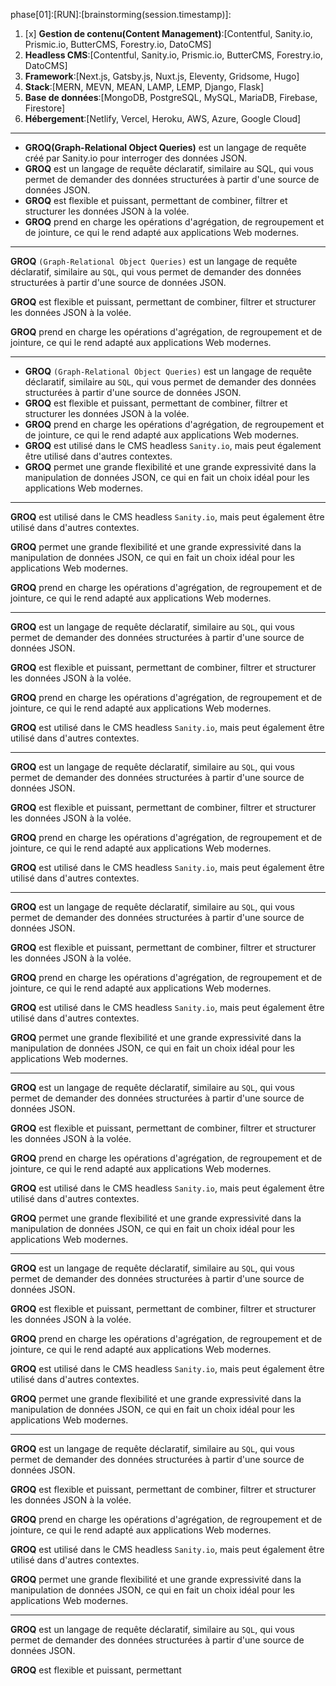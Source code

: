 phase[01]:[RUN]:[brainstorming(session.timestamp)]:

1. [x] **Gestion de contenu(Content Management)**:[Contentful, Sanity.io, Prismic.io, ButterCMS, Forestry.io, DatoCMS]
2. **Headless CMS**:[Contentful, Sanity.io, Prismic.io, ButterCMS, Forestry.io, DatoCMS]
3. **Framework**:[Next.js, Gatsby.js, Nuxt.js, Eleventy, Gridsome, Hugo]
4. **Stack**:[MERN, MEVN, MEAN, LAMP, LEMP, Django, Flask]
5. **Base de données**:[MongoDB, PostgreSQL, MySQL, MariaDB, Firebase, Firestore]
6. **Hébergement**:[Netlify, Vercel, Heroku, AWS, Azure, Google Cloud]

---

- **GROQ(Graph-Relational Object Queries)** est un langage de requête créé par Sanity.io pour interroger des données JSON.
- **GROQ** est un langage de requête déclaratif, similaire au SQL, qui vous permet de demander des données structurées à partir d'une source de données JSON.
- **GROQ** est flexible et puissant, permettant de combiner, filtrer et structurer les données JSON à la volée.
- **GROQ** prend en charge les opérations d'agrégation, de regroupement et de jointure, ce qui le rend adapté aux applications Web modernes.

---

**GROQ** `(Graph-Relational Object Queries)` est un langage de requête déclaratif, similaire au `SQL`, qui vous permet de demander des données structurées à partir d'une source de données JSON.

**GROQ** est flexible et puissant, permettant de combiner, filtrer et structurer les données JSON à la volée.

**GROQ** prend en charge les opérations d'agrégation, de regroupement et de jointure, ce qui le rend adapté aux applications Web modernes.

---

- **GROQ** `(Graph-Relational Object Queries)` est un langage de requête déclaratif, similaire au `SQL`, qui vous permet de demander des données structurées à partir d'une source de données JSON.
- **GROQ** est flexible et puissant, permettant de combiner, filtrer et structurer les données JSON à la volée.
- **GROQ** prend en charge les opérations d'agrégation, de regroupement et de jointure, ce qui le rend adapté aux applications Web modernes.
- **GROQ** est utilisé dans le CMS headless `Sanity.io`, mais peut également être utilisé dans d'autres contextes.
- **GROQ** permet une grande flexibilité et une grande expressivité dans la manipulation de données JSON, ce qui en fait un choix idéal pour les applications Web modernes.

---

**GROQ** est utilisé dans le CMS headless `Sanity.io`, mais peut également être utilisé dans d'autres contextes.

**GROQ** permet une grande flexibilité et une grande expressivité dans la manipulation de données JSON, ce qui en fait un choix idéal pour les applications Web modernes.

**GROQ** prend en charge les opérations d'agrégation, de regroupement et de jointure, ce qui le rend adapté aux applications Web modernes.

---

**GROQ** est un langage de requête déclaratif, similaire au `SQL`, qui vous permet de demander des données structurées à partir d'une source de données JSON.

**GROQ** est flexible et puissant, permettant de combiner, filtrer et structurer les données JSON à la volée.

**GROQ** prend en charge les opérations d'agrégation, de regroupement et de jointure, ce qui le rend adapté aux applications Web modernes.

**GROQ** est utilisé dans le CMS headless `Sanity.io`, mais peut également être utilisé dans d'autres contextes.

---

**GROQ** est un langage de requête déclaratif, similaire au `SQL`, qui vous permet de demander des données structurées à partir d'une source de données JSON.

**GROQ** est flexible et puissant, permettant de combiner, filtrer et structurer les données JSON à la volée.

**GROQ** prend en charge les opérations d'agrégation, de regroupement et de jointure, ce qui le rend adapté aux applications Web modernes.

**GROQ** est utilisé dans le CMS headless `Sanity.io`, mais peut également être utilisé dans d'autres contextes.

---

**GROQ** est un langage de requête déclaratif, similaire au `SQL`, qui vous permet de demander des données structurées à partir d'une source de données JSON.

**GROQ** est flexible et puissant, permettant de combiner, filtrer et structurer les données JSON à la volée.

**GROQ** prend en charge les opérations d'agrégation, de regroupement et de jointure, ce qui le rend adapté aux applications Web modernes.

**GROQ** est utilisé dans le CMS headless `Sanity.io`, mais peut également être utilisé dans d'autres contextes.

**GROQ** permet une grande flexibilité et une grande expressivité dans la manipulation de données JSON, ce qui en fait un choix idéal pour les applications Web modernes.

---

**GROQ** est un langage de requête déclaratif, similaire au `SQL`, qui vous permet de demander des données structurées à partir d'une source de données JSON.

**GROQ** est flexible et puissant, permettant de combiner, filtrer et structurer les données JSON à la volée.

**GROQ** prend en charge les opérations d'agrégation, de regroupement et de jointure, ce qui le rend adapté aux applications Web modernes.

**GROQ** est utilisé dans le CMS headless `Sanity.io`, mais peut également être utilisé dans d'autres contextes.

**GROQ** permet une grande flexibilité et une grande expressivité dans la manipulation de données JSON, ce qui en fait un choix idéal pour les applications Web modernes.

---

**GROQ** est un langage de requête déclaratif, similaire au `SQL`, qui vous permet de demander des données structurées à partir d'une source de données JSON.

**GROQ** est flexible et puissant, permettant de combiner, filtrer et structurer les données JSON à la volée.

**GROQ** prend en charge les opérations d'agrégation, de regroupement et de jointure, ce qui le rend adapté aux applications Web modernes.

**GROQ** est utilisé dans le CMS headless `Sanity.io`, mais peut également être utilisé dans d'autres contextes.

**GROQ** permet une grande flexibilité et une grande expressivité dans la manipulation de données JSON, ce qui en fait un choix idéal pour les applications Web modernes.

---

**GROQ** est un langage de requête déclaratif, similaire au `SQL`, qui vous permet de demander des données structurées à partir d'une source de données JSON.

**GROQ** est flexible et puissant, permettant de combiner, filtrer et structurer les données JSON à la volée.

**GROQ** prend en charge les opérations d'agrégation, de regroupement et de jointure, ce qui le rend adapté aux applications Web modernes.

**GROQ** est utilisé dans le CMS headless `Sanity.io`, mais peut également être utilisé dans d'autres contextes.

**GROQ** permet une grande flexibilité et une grande expressivité dans la manipulation de données JSON, ce qui en fait un choix idéal pour les applications Web modernes.

---

**GROQ** est un langage de requête déclaratif, similaire au `SQL`, qui vous permet de demander des données structurées à partir d'une source de données JSON.

**GROQ** est flexible et puissant, permettant